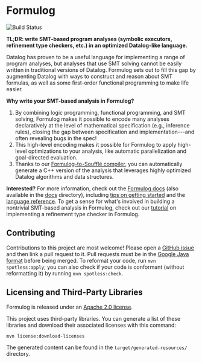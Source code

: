 # Formulog

![Build Status](https://github.com/HarvardPL/formulog/actions/workflows/maven.yml/badge.svg)

**TL;DR: write SMT-based program analyses (symbolic executors, refinement type checkers, etc.) in an optimized Datalog-like language.**

Datalog has proven to be a useful language for implementing a range of program analyses, but analyses that use SMT solving cannot be easily written in traditional versions of Datalog.
Formulog sets out to fill this gap by augmenting Datalog with ways to construct and reason about SMT formulas, as well as some first-order functional programming to make life easier.

**Why write your SMT-based analysis in Formulog?**

1. By combining logic programming, functional programming, and SMT solving, Formulog makes it possible to encode many analyses declaratively at the level of mathematical specification (e.g., inference rules), closing the gap between specification and implementation---and often revealing bugs in the spec!
2. This high-level encoding makes it possible for Formulog to apply high-level optimizations to your analysis, like automatic parallelization and goal-directed evaluation.
3. Thanks to our [Formulog-to-Soufflé compiler](https://harvardpl.github.io/formulog/eval_modes/compile.html), you can automatically generate a C++ version of the analysis that leverages highly optimized Datalog algorithms and data structures.

**Interested?**
For more information, check out the [Formulog docs](https://harvardpl.github.io/formulog/) (also available in the [docs](./docs/) directory), including [tips on getting started](https://harvardpl.github.io/formulog/starting.html) and the [language reference](https://harvardpl.github.io/formulog/lang_ref/).
To get a sense for what's involved in building a nontrivial SMT-based analysis in Formulog,
check out our [tutorial](https://harvardpl.github.io/formulog/tutorial/) on implementing a refinement type checker in Formulog.

## Contributing

Contributions to this project are most welcome!
Please open a [GitHub issue](https://github.com/HarvardPL/formulog/issues/new) and then link a pull request to it.
Pull requests must be in the [Google Java format](https://github.com/google/google-java-format) before being merged.
To reformat your code, run `mvn spotless:apply`; you can also check if your code is conformant (without reformatting it) by running `mvn spotless:check`.

## Licensing and Third-Party Libraries

Formulog is released under an [Apache 2.0 license](./LICENSE.txt).

This project uses third-party libraries. You can generate a list of these
libraries and download their associated licenses with this command:

```
mvn license:download-licenses
```

The generated content can be found in the `target/generated-resources/`
directory.
